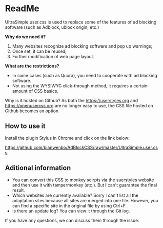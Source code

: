 # ReadMe 

UltraSimple.user.css is used to replace some of the features of ad blocking software (such as Adblock, ublock origin, etc.)

**Why do we need it?**

1. Many websites recognize ad blocking software and pop up warnings;
2. Once set, it can be reused;
3. Further modification of web page layout.

**What are the restrictions?**

- In some cases (such as Quora), you need to cooperate with ad blocking software.
- Not using the WYSIWYG click-through method, it requires a certain amount of CSS basics.

Why is it hosted on Github? As both the https://userstyles.org and https://openusercss.org are no longer easy to use, the CSS file hosted on Github becomes an option.

## How to use it

Install the plugin Stylus in Chrome and click on the link below: 

https://github.com/bianwenbo/AdBlockCSS/raw/master/UltraSimple.user.css 

## Aditional information

- You can convert this CSS to monkey scirpts via the suerstyles website and then use it with tampermonkey (etc.). But I can't guarantee the final result.
- Which websites are currently available? Sorry I can't list all the adaptation sites because all sites are merged into one file. However, you can find a specific site in the original file by using Ctrl+F.
- Is there an update log? You can view it through the Git log.

If you have any questions, we can discuss them through the issue.